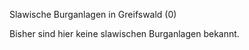 

Slawische Burganlagen in Greifswald (0)

Bisher sind hier keine slawischen Burganlagen bekannt.

 
